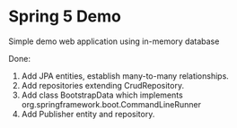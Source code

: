 # Spring 5 Demo

Simple demo web application using in-memory database

Done:
1. Add JPA entities, establish many-to-many relationships.
2. Add repositories extending CrudRepository.
3. Add class BootstrapData which implements org.springframework.boot.CommandLineRunner
4. Add Publisher entity and repository.